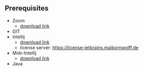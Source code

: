 ## Prerequisites
- Zoom
  - [download link](https://zoom.us/download)
- GIT
- Intellij
  - [download link](https://www.jetbrains.com/de-de/idea/download/)
  - license server: https://license-jetbrains.maibornwolff.de
- Mob-Intellij
  - [download link](https://plugins.jetbrains.com/plugin/14266-mob)
- Java 